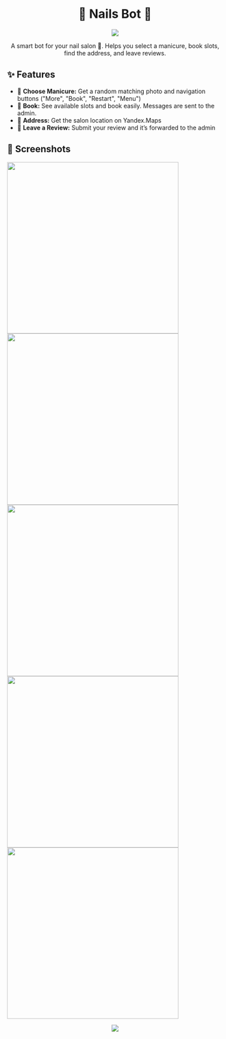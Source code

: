 <h1 align="center">💅 Nails Bot 💅</h1>

<p align="center">
  <img src="https://readme-typing-svg.herokuapp.com?font=Share+Tech+Mono&size=28&duration=3000&pause=500&color=00FF00&background=000000&center=true&vCenter=true&width=900&lines=Welcome+to+Nails+Bot!;Choose+your+perfect+manicure;Book+appointments+with+ease" />
</p>

<p align="center">
  A smart bot for your nail salon 💅. Helps you select a manicure, book slots, find the address, and leave reviews.
</p>

<h2>✨ Features</h2>
<ul>
<li>💎 <b>Choose Manicure:</b> Get a random matching photo and navigation buttons ("More", "Book", "Restart", "Menu")</li>
<li>📅 <b>Book:</b> See available slots and book easily. Messages are sent to the admin.</li>
<li>📍 <b>Address:</b> Get the salon location on Yandex.Maps</li>
<li>📝 <b>Leave a Review:</b> Submit your review and it’s forwarded to the admin</li>
</ul>

<h2>📸 Screenshots</h2>
<img src='https://github.com/alksvx/nails-bot/assets/111380024/afa637ad-43e9-454b-9a2c-e0acf09be10b' width="400" />
<img src='https://github.com/alksvx/nails-bot/assets/111380024/a74e803e-c6ff-4108-b03f-e80263f637f6' width="400" />
<img src='https://github.com/alksvx/nails-bot/assets/111380024/2587958b-c8b6-45c4-9f2b-1e7acd243c5c' width="400" />
<img src='https://github.com/alksvx/nails-bot/assets/111380024/22b12ea9-7ba9-4469-a934-605dbb0ab324' width="400" />
<img src='https://github.com/alksvx/nails-bot/assets/111380024/b8e637e0-358b-4e93-8099-b612c337b8e2' width="400" />

<p align="center">
  <a href="https://wa.me/93785293400">
    <img src="https://img.shields.io/badge/WhatsApp-00ff00?style=for-the-badge&logo=whatsapp&logoColor=black" />
  </a>
</p>
